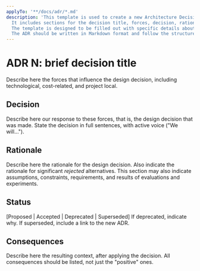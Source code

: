 ```yaml
---
applyTo: '**/docs/adr/*.md'
description: 'This template is used to create a new Architecture Decision Record (ADR) in the `docs/adr` directory. 
  It includes sections for the decision title, forces, decision, rationale, status, and consequences.
  The template is designed to be filled out with specific details about the architecture decision being made.
  The ADR should be written in Markdown format and follow the structure outlined below.'
---
```


# ADR N: brief decision title 

Describe here the forces that influence the design decision, including technological, cost-related, and project local. 

## Decision

Describe here our response to these forces, that is, the design decision that was made. State the decision in full sentences, with active voice ("We will...").

## Rationale 

Describe here the rationale for the design decision. Also indicate the rationale for significant *rejected* alternatives. This section may also indicate assumptions, constraints, requirements, and results of evaluations and experiments.

## Status

[Proposed | Accepted | Deprecated | Superseded]
If deprecated, indicate why. If superseded, include a link to the new ADR. 

## Consequences

Describe here the resulting context, after applying the decision. All consequences should be listed, not just the "positive" ones. 
